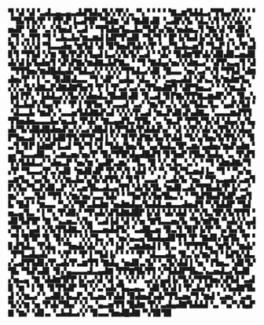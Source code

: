 ▜▝▟▝▟▝▃▟▃▄▃▄▃▟▟▜▟▄▜▞▞▛▞▃▝▚▝▝▝▝▝▇▃▆▜▟▟▃▞▜▜▄▞▛▞▝▝▝▜▙▜▜▞▛▝▐▜▚▛▐▃▟▜▛▝▜▟▆▝▟▝▇▟▊▟▊▝▃▟▛▞▙▝▟▃▚▜▝▞▞▟▞▞▅▟▛▝▟▞▝▃▚▜▅▟▝▃▟▝▝▜▜▟▅▜▄▃▙▞▜▟▚▞▆▞▅▟▅▃▜▝▇▞▟▝▛▟▊▞▞▜▝▃▜▜▝▜▝▃▙▃▙▞▆▃▆▟▐▟▛▜▚▟▊▝▜▞▜▝▐▛▐▞▙▟▐▞▚▜▟▝▃▝▛▝▄▜▞▝▞▞▟▝▜▃▃▟▅▝▆▜▟▝▟▝▉▜▅▟▜▟▞▞▛▝▄▞▜▃▙▃▅▜▝▜▃▛▐▝▄▜▚▟▊▜▝▜▜▟▝▞▆▝█▞▛▟▚▜▄▟▐▃▞▞▙▜▞▃▟▝▝▟▞▝▉▟▆▜▛▟▞▟▉▟▉▃▅▟▉▟▞▟▐▞▙▟▅▜▝▟▚▛▇▞▆▟▇▃▙▛▇▃▝▝▜▝▇▟▄▞▅▞▞▟▆▃▞▝▟▜▚▃▄▜▝▟▝▜▜▜▅▞▆▟█▟▄▟▞▜▟▃▞▞▝▞▞▞▜▜▟▃▞▟▊▝█▃▃▝▅▞▃▞▚▜▝▜▜▟▝▟▆▟▅▞▛▝▐▝▃▝▉▟▉▟▃▃▝▜▝▟▛▝▄▟▄▝▟▃▝▞▝▃▄▃▟▟▝▟▚▃▜▞▆▟▆▜▄▝▞▞▃▜▞▟▇▃▛▟▇▟▇▜▅▜▝▛▐▝▛▃▞▃▞▃▜▜▅▟▇▜▝▟▛▜▅▃▞▝▝▞▆▃▙▝▐▟▐▜▚▝▐▟▟▃▞▞▙▞▞▟▅▟▃▜▙▟▊▟▊▝▊▃▟▝▊▛▇▞▛▛▇▃▆▟▛▞▚▝▉▃▚▝▟▃▙▟▚▜▄▞▛▝▝▛▐▝█▜▅▝▛▃▃▟▝▃▞▝▆▞▛▃▚▝▟▞▜▟▃▜▃▝▄▟▚▜▟▝▝▟▃▃▙▝▆▟▚▝▃▃▅▜▟▟▇▟▚▟▝▞▞▞▛▃▟▝▆▃▛▟▊▟▚▟▇▃▝▃▃▃▆▟▜▜▜▜▅▟▅▃▃▃▙▞▅▃▙▝▛▟▞▝▇▃▄▟▜▃▜▜▙▝▃▝▆▃▛▝▛▜▞▜▞▟▝▟▄▞▄▜▄▟▞▜▞▟█▟█▟▅▟▚▞▞▃▞▟█▟▐▞▛▜▟▞▛▟▟▟▚▞▝▟▝▞▛▞▟▞▄▜▜▞▞▟▄▞▛▜▅▃▟▝▞▟▐▟▉▜▜▞▛▜▚▟▐▝▞▝▊▜▚▛▇▞▙▞▛▟▟▝▜▞▄▜▅▞▙▜▜▞▞▝▊▃▜▝▊▛▐▟▆▛▐▃▟▝▜▞▜▝▟▝▜▟▄▜▅▞▙▝▄▞▙▟▃▜▛▃▆▞▄▟▅▞▆▟▚▟▆▝▄▞▜▃▃▟▉▃▝▃▆▃▅▞▅▞▛▝▉▞▜▜▛▟▄▟█▟▜▝▊▜▅▛▐▜▙▞▙▟▄▝▃▝▛▟▜▜▚▜▟▟▃▞▝▟▅▃▛▝▅▞▆▝▄▟▛▃▆▞▝▜▃▝█▝▞▃▜▃▝▃▚▝▝▜▝▟▆▟▇▞▜▞▛▝▜▃▃▞▛▃▚▟▊▝▆▟▊▟▛▝▛▞▚▜▝▟▟▝▞▝▚▝▜▞▜▃▅▟▐▃▝▜▝▝▚▞▅▃▆▜▄▝▄▞▙▝▞▞▆▃▙▞▄▜▞▟▜▜▞▝▊▜▝▃▃▞▝▃▟▞▙▝▅▞▝▜▚▃▄▟▞▃▅▜▛▞▙▞▜▃▛▟▊▃▛▝▞▃▅▜▙▃▟▃▄▜▜▝▟▞▙▜▙▝▆▟▊▃▟▞▜▜▙▟▞▛▐▞▃▞▆▞▝▃▃▜▟▝▜▜▝▞▆▞▅▞▃▃▜▟▞▝▝▜▅▜▚▜▅▜▙▃▚▝▝▜▟▜▙▟▜▟▛▃▅▜▙▝█▟▝▝▆▃▃▝▚▞▞▜▛▃▙▟▆▝▅▟▆▟▄▞▙▟▟▃▆▃▃▟▅▟▜▝▚▜▟▟▛▝▜▟▅▃▄▜▃▝▐▝▚▝▛▟▉▞▝▜▚▟▞▟▜▟▇▟█▛▐▞▟▝▟▞▟▟▝▞▚▜▃▜▛▞▙▜▜▜▝▟▊▜▟▜▛▝▇▝▚▃▅▃▚▜▄▝▃▟▐▟▝▟▝▞▅▝▇▜▃▃▅▞▙▝▜▞▆▛▇▝▚▟▞▞▄▟▞▜▚▝▄▟▝▞▙▜▜▟▇▃▚▜▃▃▅▟▟▜▞▝▃▟█▃▅▝▉▃▜▝▉▛▐▞▛▝▚▞▙▞▙▝▝▝▜▝▉▜▛▝▊▝▉▞▞▝▝▞▞▜▃▝▄▝▅▞▄▃▄▜▙▟▄▟▉▜▜▝▛▝▇▟▊▞▆▜▙▝▛▝▊▟▜▟▃▝▛▟▄▝▝▜▅▟▞▟▞▝▞▝▐▟▝▃▆▟▆▟▐▝▊▃▝▝▛▜▜▜▄▝▆▜▞▝▆▟▞▝▛▜▃▟▄▟▞▝▝▞▛▝▝▛▐▝▜▟▐▞▝▝▝▝▛▝▟▃▃▟▄▝▉▃▚▞▆▞▜▝▐▟▜▞▟▃▞▃▟▜▜▟▊▞▛▃▟▞▛▃▆▜▜▝▇▟▄▝▅▟▊▃▜▞▝▃▜▞▟▟▐▝▅▝▐▜▅▃▝▟▊▜▞▜▙▝▜▟▚▟▊▝▊▞▄▃▃▃▟▃▄▟▇▝▛▛▇▜▙▜▜▝▞▜▟▟▛▜▙▃▚▃▅▟▃▞▙▟▊▞▅▃▄▝▇▝▟▟▆▜▛▛▐▞▃▞▟▝▟▝▄▝▞▞▝▃▞▞▄▟▐▞▜▞▞▜▜▜▅▞▟▜▟▝▃▟▉▝▆▝▐▝▊▝▊▜▜▟▛▝▜▝▞▃▚▟▞▜▄▃▄▃▝▟▊▜▞▟▐▝▛▃▙▞▛▝▝▞▙▟▇▜▙▟▝▞▆▃▞▝▃▟▉▞▙▃▛▃▜▃▅▞▛▟▟▝▉▟▅▟▚▟▞▜▜▃▅▞▜▝▆▟▝▃▅▞▝▃▅▜▞▞▆▝▅▝▛▟▞▜▙▞▝▞▃▝▄▃▅▜▜▝█▟▆▝▛▞▃▟▄▟▇▜▟▟▟▝▃▝▚▞▚▜▄▛▇▝▆▞▝▟▊▃▝▃▙▟▃▞▞▝▉▃▃▜▅▟█▟▇▝▚▜▉▜▉
